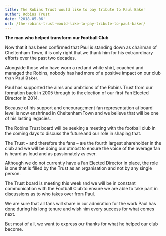 ```yaml
---
title: The Robins Trust would like to pay tribute to Paul Baker
author: Robins Trust
date: '2018-05-06'
url: /the-robins-trust-would-like-to-pay-tribute-to-paul-baker/
---
```


**The man who helped transform our Football Club**

Now that it has been confirmed that Paul is standing down as chairman of Cheltenham Town, it is only right that we thank him for his extraordinary efforts over the past two decades.

Alongside those who have worn a red and white shirt, coached and managed the Robins, nobody has had more of a positive impact on our club than Paul Baker.

Paul has supported the aims and ambitions of the Robins Trust from our formation back in 2005 through to the election of our first Fan Elected Director in 2014.

Because of his support and encouragement fan representation at board level is now enshrined in Cheltenham Town and we believe that will be one of his lasting legacies.

The Robins Trust board will be seeking a meeting with the football club in the coming days to discuss the future and our role in shaping that.

The Trust – and therefore the fans – are the fourth largest shareholder in the club and we will be doing our utmost to ensure the voice of the average fan is heard as loud and as passionately as ever.

Although we do not currently have a Fan Elected Director in place, the role is one that is filled by the Trust as an organisation and not by any single person.

The Trust board is meeting this week and we will be in constant communication with the Football Club to ensure we are able to take part in discussions as to who takes over from Paul.

We are sure that all fans will share in our admiration for the work Paul has done during his long tenure and wish him every success for what comes next.

But most of all, we want to express our thanks for what he helped our club become.
